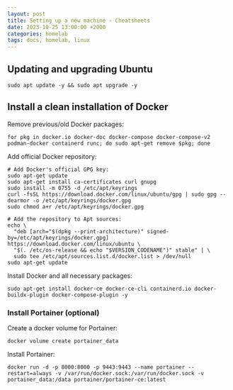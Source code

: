 ```yaml
---
layout: post
title: Setting up a new machine - Cheatsheets
date: 2023-10-25 13:00:00 +2000
categories: homelab
tags: docs, homelab, linux
---
```

## Updating and upgrading Ubuntu
```shell
sudo apt update -y && sudo apt upgrade -y
```

## Install a clean installation of Docker

Remove previous/old Docker packages:
```shell
for pkg in docker.io docker-doc docker-compose docker-compose-v2 podman-docker containerd runc; do sudo apt-get remove $pkg; done
```

Add official Docker repository:
```shell
# Add Docker's official GPG key:
sudo apt-get update
sudo apt-get install ca-certificates curl gnupg
sudo install -m 0755 -d /etc/apt/keyrings
curl -fsSL https://download.docker.com/linux/ubuntu/gpg | sudo gpg --dearmor -o /etc/apt/keyrings/docker.gpg
sudo chmod a+r /etc/apt/keyrings/docker.gpg

# Add the repository to Apt sources:
echo \
  "deb [arch="$(dpkg --print-architecture)" signed-by=/etc/apt/keyrings/docker.gpg] https://download.docker.com/linux/ubuntu \
  "$(. /etc/os-release && echo "$VERSION_CODENAME")" stable" | \
  sudo tee /etc/apt/sources.list.d/docker.list > /dev/null
sudo apt-get update
```

Install Docker and all necessary packages:
```shell
sudo apt-get install docker-ce docker-ce-cli containerd.io docker-buildx-plugin docker-compose-plugin -y
```
### Install Portainer (optional)

Create a docker volume for Portainer:
```shell
docker volume create portainer_data
```
Install Portainer:

```shell
docker run -d -p 8000:8000 -p 9443:9443 --name portainer --restart=always -v /var/run/docker.sock:/var/run/docker.sock -v portainer_data:/data portainer/portainer-ce:latest
```